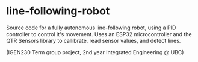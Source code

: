 # line-following-robot

Source code for a fully autonomous line-following robot, using a PID controller to control it's movement. Uses an ESP32 microcontroller and the QTR Sensors library to callibrate, read sensor values, and detect lines.

(IGEN230 Term group project, 2nd year Integrated Engineering @ UBC)
